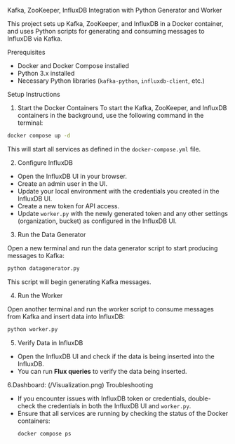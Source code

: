 

Kafka, ZooKeeper, InfluxDB Integration with Python Generator and Worker

This project sets up Kafka, ZooKeeper, and InfluxDB in a Docker container, and uses Python scripts for generating and consuming messages to InfluxDB via Kafka.

Prerequisites

- Docker and Docker Compose installed
- Python 3.x installed
- Necessary Python libraries (`kafka-python`, `influxdb-client`, etc.)

Setup Instructions

1. Start the Docker Containers
To start the Kafka, ZooKeeper, and InfluxDB containers in the background, use the following command in the terminal:

```bash
docker compose up -d
```

This will start all services as defined in the `docker-compose.yml` file.

2. Configure InfluxDB
- Open the InfluxDB UI in your browser.
- Create an admin user in the UI.
- Update your local environment with the credentials you created in the InfluxDB UI.
- Create a new token for API access.
- Update `worker.py` with the newly generated token and any other settings (organization, bucket) as configured in the InfluxDB UI.

3. Run the Data Generator

Open a new terminal and run the data generator script to start producing messages to Kafka:

```bash
python datagenerator.py
```

This script will begin generating Kafka messages.

 4. Run the Worker

Open another terminal and run the worker script to consume messages from Kafka and insert data into InfluxDB:

```bash
python worker.py
```
5. Verify Data in InfluxDB

- Open the InfluxDB UI and check if the data is being inserted into the InfluxDB.
- You can run **Flux queries** to verify the data being inserted.

6.Dashboard:
(/Visualization.png)
Troubleshooting

- If you encounter issues with InfluxDB token or credentials, double-check the credentials in both the InfluxDB UI and `worker.py`.
- Ensure that all services are running by checking the status of the Docker containers:
  ```bash
  docker compose ps
  ```
